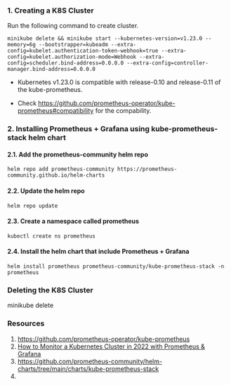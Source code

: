 ### 1. Creating a K8S Cluster

Run the following command to create cluster.

```
minikube delete && minikube start --kubernetes-version=v1.23.0 --memory=6g --bootstrapper=kubeadm --extra-config=kubelet.authentication-token-webhook=true --extra-config=kubelet.authorization-mode=Webhook --extra-config=scheduler.bind-address=0.0.0.0 --extra-config=controller-manager.bind-address=0.0.0.0
```

* Kubernetes v1.23.0 is compatible with release-0.10 and release-0.11 of the kube-prometheus.

* Check https://github.com/prometheus-operator/kube-prometheus#compatibility for the compability.

### 2. Installing Prometheus + Grafana using kube-prometheus-stack helm chart


#### 2.1. Add the prometheus-community helm repo
```helm repo add prometheus-community https://prometheus-community.github.io/helm-charts```
#### 2.2. Update the helm repo 
```helm repo update```
#### 2.3. Create a namespace called prometheus  
```kubectl create ns prometheus```
#### 2.4. Install the helm chart that include Prometheus + Grafana  
```helm install prometheus prometheus-community/kube-prometheus-stack -n prometheus```

### Deleting the K8S Cluster
minikube delete


### Resources

1. https://github.com/prometheus-operator/kube-prometheus
2. [How to Monitor a Kubernetes Cluster in 2022 with Prometheus & Grafana](https://www.youtube.com/watch?v=YDtuwlNTzRc)
3. https://github.com/prometheus-community/helm-charts/tree/main/charts/kube-prometheus-stack 
4. 


